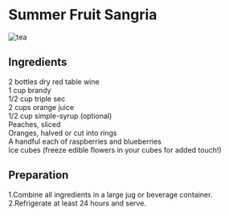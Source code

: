 # Summer Fruit Sangria
![tea](https://www.foodista.com/sites/default/files/styles/recype/public/6831988315_136be94e91_z.jpg)

## Ingredients
2 bottles dry red table wine  
1 cup brandy  
1/2 cup triple sec  
2 cups orange juice  
1/2 cup simple-syrup (optional)  
Peaches, sliced  
Oranges, halved or cut into rings  
A handful each of raspberries and blueberries  
Ice cubes (freeze edible flowers in your cubes   for added touch!)
## Preparation
1.Combine all ingredients in a large jug or beverage container.  
2.Refrigerate at least 24 hours and serve.